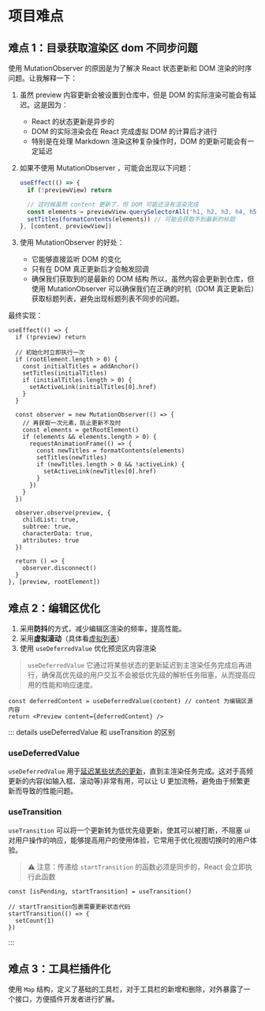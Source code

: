 # 项目难点

## 难点 1：目录获取渲染区 dom 不同步问题

使用 MutationObserver 的原因是为了解决 React 状态更新和 DOM 渲染的时序问题。让我解释一下：

1. 虽然 preview 内容更新会被设置到仓库中，但是 DOM 的实际渲染可能会有延迟。这是因为：

   - React 的状态更新是异步的
   - DOM 的实际渲染会在 React 完成虚拟 DOM 的计算后才进行
   - 特别是在处理 Markdown 渲染这种复杂操作时，DOM 的更新可能会有一定延迟

2. 如果不使用 MutationObserver ，可能会出现以下问题：

   ```typescript
   useEffect(() => {
     if (!previewView) return

     // 这时候虽然 content 更新了，但 DOM 可能还没有渲染完成
     const elements = previewView.querySelectorAll('h1, h2, h3, h4, h5, h6')
     setTitles(formatContents(elements)) // 可能会获取不到最新的标题
   }, [content, previewView])
   ```

3. 使用 MutationObserver 的好处：
   - 它能够直接监听 DOM 的变化
   - 只有在 DOM 真正更新后才会触发回调
   - 确保我们获取到的是最新的 DOM 结构
     所以，虽然内容会更新到仓库，但使用 MutationObserver 可以确保我们在正确的时机（DOM 真正更新后）获取标题列表，避免出现标题列表不同步的问题。

最终实现：

```tsx
useEffect(() => {
  if (!preview) return

  // 初始化时立即执行一次
  if (rootElement.length > 0) {
    const initialTitles = addAnchor()
    setTitles(initialTitles)
    if (initialTitles.length > 0) {
      setActiveLink(initialTitles[0].href)
    }
  }

  const observer = new MutationObserver(() => {
    // 再获取一次元素，防止更新不及时
    const elements = getRootElement()
    if (elements && elements.length > 0) {
      requestAnimationFrame(() => {
        const newTitles = formatContents(elements)
        setTitles(newTitles)
        if (newTitles.length > 0 && !activeLink) {
          setActiveLink(newTitles[0].href)
        }
      })
    }
  })

  observer.observe(preview, {
    childList: true,
    subtree: true,
    characterData: true,
    attributes: true
  })

  return () => {
    observer.disconnect()
  }
}, [preview, rootElement])
```

## 难点 2：编辑区优化

1. 采用**防抖**的方式，减少编辑区渲染的频率，提高性能。
2. 采用**虚拟滚动**（具体看[虚拟列表](../../性能优化/虚拟列表.html)）
3. 使用 `useDeferredValue` 优化预览区内容渲染

> `useDeferredValue` 它通过将某些状态的更新延迟到主渲染任务完成后再进行，确保高优先级的用户交互不会被低优先级的解析任务阻塞，从而提高应用的性能和响应速度。

```tsx
const deferredContent = useDeferredValue(content) // content 为编辑区源内容
return <Preview content={deferredContent} />
```

::: details useDeferredValue 和 useTransition 的区别

### useDeferredValue

`useDeferredValue` 用于<u>延迟某些状态的更新</u>，直到主渲染任务完成。这对于高频更新的内容(如输入框、滚动等)非常有用，可以让 U 更加流畅，避免由于频繁更新而导致的性能问题。

### useTransition

`useTransition` 可以将一个更新转为低优先级更新，使其可以被打断，不阻塞 ui 对用户操作的响应，能够提高用户的使用体验，它常用于优化视图切换时的用户体验。

> ⚠️ 注意：传递给 `startTransition` 的函数必须是同步的，React 会立即执行此函数

```tsx
const [isPending, startTransition] = useTransition()

// startTransition包裹需要更新状态代码
startTransition(() => {
  setCount(1)
})
```

:::

## 难点 3：工具栏插件化

使用 `Map` 结构，定义了基础的工具栏，对于工具栏的新增和删除，对外暴露了一个接口，方便插件开发者进行扩展。
